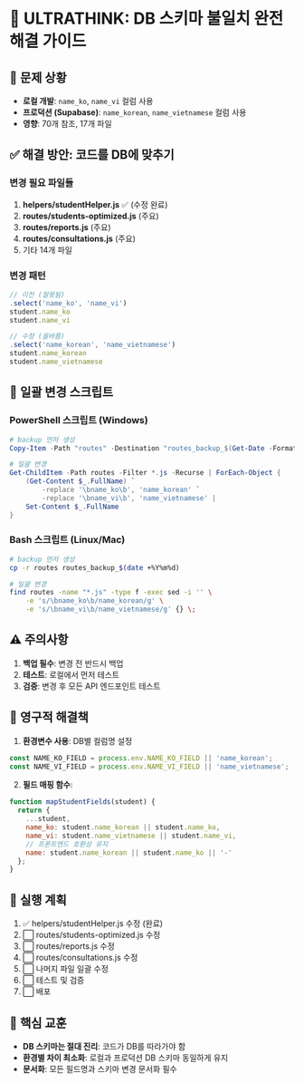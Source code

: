 # 🧠 ULTRATHINK: DB 스키마 불일치 완전 해결 가이드

## 🔴 문제 상황
- **로컬 개발**: `name_ko`, `name_vi` 컬럼 사용
- **프로덕션 (Supabase)**: `name_korean`, `name_vietnamese` 컬럼 사용
- **영향**: 70개 참조, 17개 파일

## ✅ 해결 방안: 코드를 DB에 맞추기

### 변경 필요 파일들
1. **helpers/studentHelper.js** ✅ (수정 완료)
2. **routes/students-optimized.js** (주요)
3. **routes/reports.js** (주요)
4. **routes/consultations.js** (주요)
5. 기타 14개 파일

### 변경 패턴
```javascript
// 이전 (잘못됨)
.select('name_ko', 'name_vi')
student.name_ko
student.name_vi

// 수정 (올바름)
.select('name_korean', 'name_vietnamese')
student.name_korean
student.name_vietnamese
```

## 🎯 일괄 변경 스크립트

### PowerShell 스크립트 (Windows)
```powershell
# backup 먼저 생성
Copy-Item -Path "routes" -Destination "routes_backup_$(Get-Date -Format 'yyyyMMdd')" -Recurse

# 일괄 변경
Get-ChildItem -Path routes -Filter *.js -Recurse | ForEach-Object {
    (Get-Content $_.FullName) `
        -replace '\bname_ko\b', 'name_korean' `
        -replace '\bname_vi\b', 'name_vietnamese' |
    Set-Content $_.FullName
}
```

### Bash 스크립트 (Linux/Mac)
```bash
# backup 먼저 생성
cp -r routes routes_backup_$(date +%Y%m%d)

# 일괄 변경
find routes -name "*.js" -type f -exec sed -i '' \
    -e 's/\bname_ko\b/name_korean/g' \
    -e 's/\bname_vi\b/name_vietnamese/g' {} \;
```

## ⚠️ 주의사항
1. **백업 필수**: 변경 전 반드시 백업
2. **테스트**: 로컬에서 먼저 테스트
3. **검증**: 변경 후 모든 API 엔드포인트 테스트

## 📝 영구적 해결책
1. **환경변수 사용**: DB별 컬럼명 설정
```javascript
const NAME_KO_FIELD = process.env.NAME_KO_FIELD || 'name_korean';
const NAME_VI_FIELD = process.env.NAME_VI_FIELD || 'name_vietnamese';
```

2. **필드 매핑 함수**:
```javascript
function mapStudentFields(student) {
  return {
    ...student,
    name_ko: student.name_korean || student.name_ko,
    name_vi: student.name_vietnamese || student.name_vi,
    // 프론트엔드 호환성 유지
    name: student.name_korean || student.name_ko || '-'
  };
}
```

## 🚀 실행 계획
1. ✅ helpers/studentHelper.js 수정 (완료)
2. ⬜ routes/students-optimized.js 수정
3. ⬜ routes/reports.js 수정
4. ⬜ routes/consultations.js 수정
5. ⬜ 나머지 파일 일괄 수정
6. ⬜ 테스트 및 검증
7. ⬜ 배포

## 📌 핵심 교훈
- **DB 스키마는 절대 진리**: 코드가 DB를 따라가야 함
- **환경별 차이 최소화**: 로컬과 프로덕션 DB 스키마 동일하게 유지
- **문서화**: 모든 필드명과 스키마 변경 문서화 필수